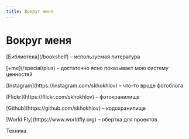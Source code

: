 ```yaml
---
title: Вокруг меня
---
```

# Вокруг меня

<div class="layout">
<div class="layout__col layout__col_np layout__col_size_50p">

<p>[Библиотека](/bookshelf) – используемая литература</p>

<p>[+me](/special/plus) – достаточно ясно показывает мою систему ценностей</p>

<p>[Instagram](https://instagram.com/skhokhlov) – что-то вроде фотоблога</p>

<p>[Flickr](https://flickr.com/skhokhlov) – фотохранилище</p>

<p>[Github](https://github.com/skhokhlov) – кодохранилище</p>

</div>
<div class="layout__col layout__col_np layout__col_size_50p">

<p>[World Fly](https://www.worldfly.org) – обертка для проектов</p>

</div>
</div>

<div class="gap"></div>

Техника
